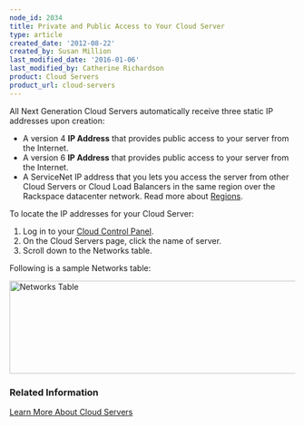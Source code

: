 ```yaml
---
node_id: 2034
title: Private and Public Access to Your Cloud Server
type: article
created_date: '2012-08-22'
created_by: Susan Million
last_modified_date: '2016-01-06'
last_modified_by: Catherine Richardson
product: Cloud Servers
product_url: cloud-servers
---
```


All Next Generation Cloud Servers automatically receive three static IP
addresses upon creation:

-   A version 4 **IP Address** that provides public access to your
    server from the Internet.
-   A version 6 **IP Address** that provides public access to your
    server from the Internet.
-   A ServiceNet IP address that you lets you access the server from
    other Cloud Servers or Cloud Load Balancers in the same region over
    the Rackspace datacenter network. Read more about
    [Regions](/how-to/about-regions).

To locate the IP addresses for your Cloud Server:

1.  Log in to your [Cloud Control Panel](https://mycloud.rackspace.com).
2.  On the Cloud Servers page, click the name of server.
3.  Scroll down to the Networks table.

Following is a sample Networks table:

<img src="https://8026b2e3760e2433679c-fffceaebb8c6ee053c935e8915a3fbe7.ssl.cf2.rackcdn.com/field/image/Networks%20Table.png" alt="Networks Table" width="662" height="164" />

### Related Information

[Learn More About Cloud Servers](/how-to/learn-more-about-cloud-servers)
